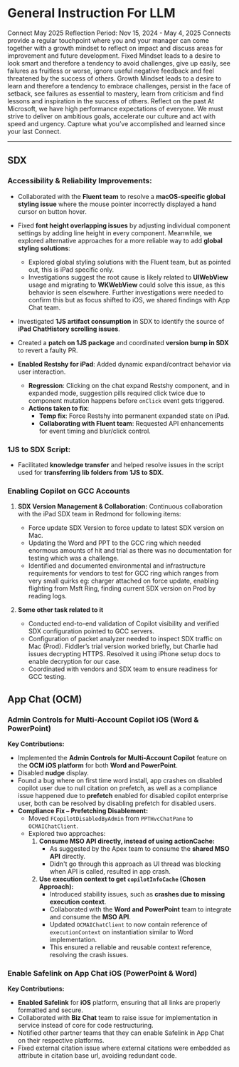 # General Instruction For LLM

Connect May 2025
Reflection Period:
Nov 15, 2024 - May 4, 2025
Connects provide a regular touchpoint where you and your manager can come together with a growth mindset to reflect on impact and discuss areas for improvement and future development.
Fixed Mindset leads to a desire to look smart and therefore a tendency to avoid challenges, give up easily, see failures as fruitless or worse, ignore useful negative feedback and feel threatened by the success of others.
Growth Mindset leads to a desire to learn and therefore a tendency to embrace challenges, persist in the face of setback, see failures as essential to mastery, learn from criticism and find lessons and inspiration in the success of others.
Reflect on the past
At Microsoft, we have high performance expectations of everyone. We must strive to deliver on ambitious goals, accelerate our culture and act with speed and urgency. Capture what you’ve accomplished and learned since your last Connect.

------------------

## SDX

### Accessibility & Reliability Improvements:

- Collaborated with the **Fluent team** to resolve a **macOS-specific global styling issue** where the mouse pointer incorrectly displayed a hand cursor on button hover.
- Fixed **font height overlapping issues** by adjusting individual component settings by adding line height in every component. Meanwhile, we explored alternative approaches for a more reliable way to add **global styling solutions**: 
    - Explored global styling solutions with the Fluent team, but as pointed out, this is iPad specific only. 
    - Investigations suggest the root cause is likely related to **UIWebView** usage and migrating to **WKWebView** could solve this issue, as this behavior is seen elsewhere. Further investigations were needed to confirm this but as focus shifted to iOS, we shared findings with App Chat team.

- Investigated **1JS artifact consumption** in SDX to identify the source of **iPad ChatHistory scrolling issues**.
- Created a **patch on 1JS package** and coordinated **version bump in SDX** to revert a faulty PR.

- **Enabled Restshy for iPad**: Added dynamic expand/contract behavior via user interaction.  
    - **Regression**: Clicking on the chat expand Restshy component, and in expanded mode, suggestion pills required click twice due to component mutation happens before `onClick` event gets triggered.
    - **Actions taken to fix**:  
        - **Temp fix**: Force Restshy into permanent expanded state on iPad.  
        - **Collaborating with Fluent team**: Requested API enhancements for event timing and blur/click control.  

### 1JS to SDX Script:
* Facilitated **knowledge transfer** and helped resolve issues in the script used for **transferring lib folders from 1JS to SDX**.

### Enabling Copilot on GCC Accounts

1. **SDX Version Management & Collaboration:** 
    Continuous collaboration with the iPad SDX team in Redmond for following items:
    - Force update SDX Version to force update to latest SDX version on Mac.
    - Updating the Word and PPT to the GCC ring which needed enormous amounts of hit and trial as there was no documentation for testing which was a challenge.
    - Identified and documented environmental and infrastructure requirements for vendors to test for GCC ring which ranges from very small quirks eg: charger attached on force update, enabling flighting from Msft Ring, finding current SDX version on Prod by reading logs.

2. **Some other task related to it**
    - Conducted end-to-end validation of Copilot visibility and verified SDX configuration pointed to GCC servers.
    - Configuration of packet analyzer needed to inspect SDX traffic on Mac (Prod). Fiddler’s trial version worked briefly, but Charlie had issues decrypting HTTPS. Resolved it using iPhone setup docs to enable decryption for our case.
    - Coordinated with vendors and SDX team to ensure readiness for GCC testing.


## App Chat (OCM)
### Admin Controls for Multi-Account Copilot iOS (Word & PowerPoint)

**Key Contributions:**

- Implemented the **Admin Controls for Multi-Account Copilot** feature on the **OCM iOS platform** for both **Word and PowerPoint**.
- Disabled **nudge** display.
- Found a bug where on first time word install, app crashes on disabled copilot user due to null citation on prefetch, as well as a compliance issue happened due to **prefetch** enabled for disabled copilot enterprise user, both can be resolved by disabling prefetch for disabled users.
- **Compliance Fix – Prefetching Disablement:**
    - Moved `FCopilotDisabledByAdmin` from `PPTHvcChatPane` to `OCMAIChatClient`.
    - Explored two approaches:
        1. **Consume MSO API directly, instead of using actionCache:** 
            - As suggested by the Apex team to consume the **shared MSO API** directly.
            - Didn't go through this approach as UI thread was blocking when API is called, resulted in app crash. 
        2. **Use execution context to get `copilotInfoCache` (Chosen Approach):**
            - Introduced stability issues, such as **crashes due to missing execution context**.
            - Collaborated with the **Word and PowerPoint** team to integrate and consume the **MSO API**.
            - Updated `OCMAIChatClient` to now contain reference of `executionContext` on instantiation similar to Word implementation.
            - This ensured a reliable and reusable context reference, resolving the crash issues.

### Enable Safelink on App Chat iOS (PowerPoint & Word)
**Key Contributions:**
- **Enabled Safelink** for **iOS** platform, ensuring that all links are properly formatted and secure.
- Collaborated with **Biz Chat** team to raise issue for implementation in service instead of core for code restructuring.
- Notified other partner teams that they can enable Safelink in App Chat on their respective platforms.
- Fixed external citation issue where external citations were embedded as attribute in citation base url, avoiding redundant code.